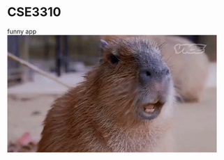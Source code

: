 # CSE3310
funny app
![holy crud!!](https://raw.githubusercontent.com/TahMeat/tahmeat.github.io/main/assets/img/capybara-capivara.gif?token=GHSAT0AAAAAABXLUTF3FPTIJIOUN36OH52CYZE7D4A)
